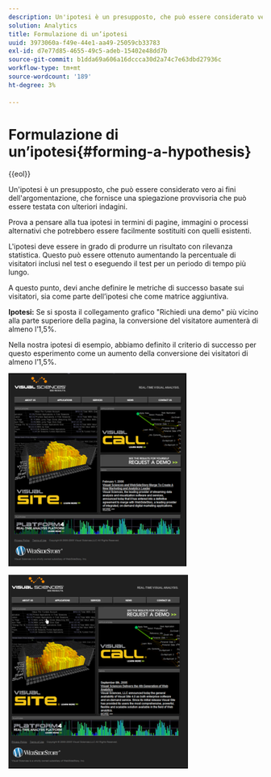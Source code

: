 ```yaml
---
description: Un'ipotesi è un presupposto, che può essere considerato vero ai fini dell'argomentazione, che fornisce una spiegazione provvisoria che può essere testata con ulteriori indagini.
solution: Analytics
title: Formulazione di un’ipotesi
uuid: 3973060a-f49e-44e1-aa49-25059cb33783
exl-id: d7e77d85-4655-49c5-adeb-15402e48dd7b
source-git-commit: b1dda69a606a16dccca30d2a74c7e63dbd27936c
workflow-type: tm+mt
source-wordcount: '189'
ht-degree: 3%

---
```


# Formulazione di un’ipotesi{#forming-a-hypothesis}

{{eol}}

Un&#39;ipotesi è un presupposto, che può essere considerato vero ai fini dell&#39;argomentazione, che fornisce una spiegazione provvisoria che può essere testata con ulteriori indagini.

Prova a pensare alla tua ipotesi in termini di pagine, immagini o processi alternativi che potrebbero essere facilmente sostituiti con quelli esistenti.

L&#39;ipotesi deve essere in grado di produrre un risultato con rilevanza statistica. Questo può essere ottenuto aumentando la percentuale di visitatori inclusi nel test o eseguendo il test per un periodo di tempo più lungo.

A questo punto, devi anche definire le metriche di successo basate sui visitatori, sia come parte dell’ipotesi che come matrice aggiuntiva.

**Ipotesi:** Se si sposta il collegamento grafico &quot;Richiedi una demo&quot; più vicino alla parte superiore della pagina, la conversione del visitatore aumenterà di almeno l’1,5%.

Nella nostra ipotesi di esempio, abbiamo definito il criterio di successo per questo esperimento come un aumento della conversione dei visitatori di almeno l’1,5%.

![](assets/ControlPage.png)

![](assets/TestPage.png)
